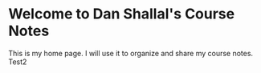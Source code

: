 # Welcome to Dan Shallal's Course Notes

This is my home page. I will use it to organize and share my course notes. Test2
